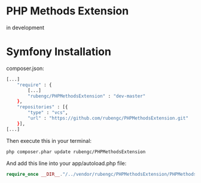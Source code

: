 # PHP Methods Extension

in development

# Symfony Installation

composer.json:

```sh
[...]
    "require" : {
        [...]
        "rubengc/PHPMethodsExtension" : "dev-master"
    },
    "repositories" : [{
        "type" : "vcs",
        "url" : "https://github.com/rubengc/PHPMethodsExtension.git"
    }],
[...]
```

Then execute this in your terminal:

```sh
php composer.phar update rubengc/PHPMethodsExtension
```

And add this line into your app/autoload.php file:

```php
require_once __DIR__."/../vendor/rubengc/PHPMethodsExtension/PHPMethodsExtension.php";
```

